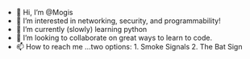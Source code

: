 - 👋 Hi, I’m @Mogis
- 👀 I’m interested in networking, security, and programmability!
- 🌱 I’m currently (slowly) learning python
- 💞️ I’m looking to collaborate on great ways to learn to code.
- 📫 How to reach me ...two options: 1. Smoke Signals 2. The Bat Sign

<!---
TerasolsGuard/TerasolsGuard is a ✨ special ✨ repository because its `README.md` (this file) appears on your GitHub profile.
You can click the Preview link to take a look at your changes.
--->
